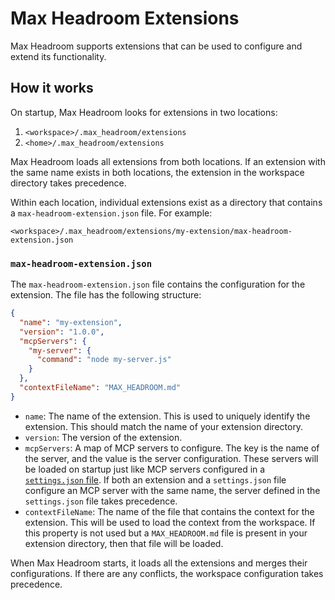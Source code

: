 # Max Headroom Extensions

Max Headroom supports extensions that can be used to configure and extend its functionality.

## How it works

On startup, Max Headroom looks for extensions in two locations:

1.  `<workspace>/.max_headroom/extensions`
2.  `<home>/.max_headroom/extensions`

Max Headroom loads all extensions from both locations. If an extension with the same name exists in both locations, the extension in the workspace directory takes precedence.

Within each location, individual extensions exist as a directory that contains a `max-headroom-extension.json` file. For example:

`<workspace>/.max_headroom/extensions/my-extension/max-headroom-extension.json`

### `max-headroom-extension.json`

The `max-headroom-extension.json` file contains the configuration for the extension. The file has the following structure:

```json
{
  "name": "my-extension",
  "version": "1.0.0",
  "mcpServers": {
    "my-server": {
      "command": "node my-server.js"
    }
  },
  "contextFileName": "MAX_HEADROOM.md"
}
```

- `name`: The name of the extension. This is used to uniquely identify the extension. This should match the name of your extension directory.
- `version`: The version of the extension.
- `mcpServers`: A map of MCP servers to configure. The key is the name of the server, and the value is the server configuration. These servers will be loaded on startup just like MCP servers configured in a [`settings.json` file](./cli/configuration.md). If both an extension and a `settings.json` file configure an MCP server with the same name, the server defined in the `settings.json` file takes precedence.
- `contextFileName`: The name of the file that contains the context for the extension. This will be used to load the context from the workspace. If this property is not used but a `MAX_HEADROOM.md` file is present in your extension directory, then that file will be loaded.

When Max Headroom starts, it loads all the extensions and merges their configurations. If there are any conflicts, the workspace configuration takes precedence.
